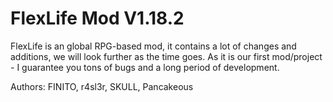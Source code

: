 # FlexLife Mod V1.18.2

FlexLife is an global RPG-based mod, it contains a lot of changes and additions,
we will look further as the time goes. As it is our first mod/project - I guarantee you tons of bugs
and a long period of development.

Authors: FINITO, r4sl3r, SKULL, Pancakeous
